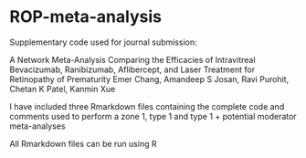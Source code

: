 # ROP-meta-analysis


Supplementary code used for journal submission: 

A Network Meta-Analysis Comparing the Efficacies of Intravitreal Bevacizumab, Ranibizumab, Aflibercept, and Laser Treatment for Retinopathy of Prematurity
Emer Chang, Amandeep S Josan, Ravi Purohit, Chetan K Patel, Kanmin Xue




I have included three Rmarkdown files containing the complete code and comments used to perform a zone 1, type 1 and type 1 + potential moderator meta-analyses 



All Rmarkdown files can be run using R 






